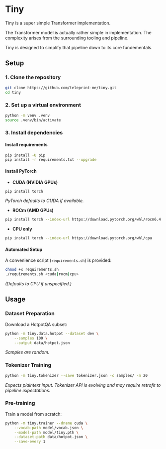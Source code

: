 # Tiny

Tiny is a super simple Transformer implementation.

The Transformer model is actually rather simple in implementation. The
complexity arises from the surrounding tooling and pipeline.

Tiny is designed to simplify that pipeline down to its core fundementals.

## Setup

### 1. Clone the repository

```sh
git clone https://github.com/teleprint-me/tiny.git
cd tiny
```

### 2. Set up a virtual environment

```sh
python -m venv .venv
source .venv/bin/activate
```

### 3. Install dependencies

#### Install requirements

```sh
pip install -U pip
pip install -r requirements.txt --upgrade
```

#### Install PyTorch

- **CUDA (NVIDIA GPUs)**

```sh
pip install torch
```

_PyTorch defaults to CUDA if available._

- **ROCm (AMD GPUs)**

```sh
pip install torch --index-url https://download.pytorch.org/whl/rocm6.4
```

- **CPU only**

```sh
pip install torch --index-url https://download.pytorch.org/whl/cpu
```

#### Automated Setup

A convenience script (`requirements.sh`) is provided:

```sh
chmod +x requirements.sh
./requirements.sh <cuda|rocm|cpu>
```

_(Defaults to CPU if unspecified.)_

## Usage

### Dataset Preparation

Download a HotpotQA subset:

```sh
python -m tiny.data.hotpot --dataset dev \
    --samples 100 \
    --output data/hotpot.json
```

_Samples are random._

### Tokenizer Training

```sh
python -m tiny.tokenizer --save tokenizer.json -c samples/ -m 20
```

_Expects plaintext input. Tokenizer API is evolving and may require retrofit to
pipeline expectations._

### Pre-training

Train a model from scratch:

```sh
python -m tiny.trainer --dname cuda \
    --vocab-path model/vocab.json \
    --model-path model/tiny.pth \
    --dataset-path data/hotpot.json \
    --save-every 1
```
